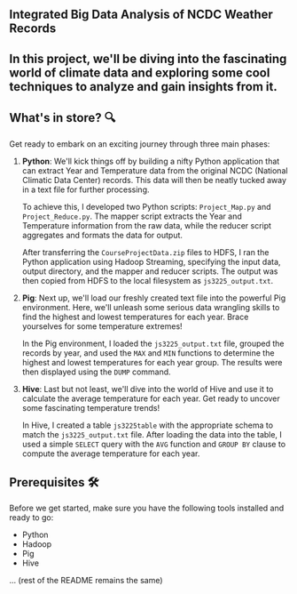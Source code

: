 ## Integrated Big Data Analysis of NCDC Weather Records
## In this project, we'll be diving into the fascinating world of climate data and exploring some cool techniques to analyze and gain insights from it.

## What's in store? 🔍

Get ready to embark on an exciting journey through three main phases:

1. **Python**: We'll kick things off by building a nifty Python application that can extract Year and Temperature data from the original NCDC (National Climatic Data Center) records. This data will then be neatly tucked away in a text file for further processing.

   To achieve this, I developed two Python scripts: `Project_Map.py` and `Project_Reduce.py`. The mapper script extracts the Year and Temperature information from the raw data, while the reducer script aggregates and formats the data for output.

   After transferring the `CourseProjectData.zip` files to HDFS, I ran the Python application using Hadoop Streaming, specifying the input data, output directory, and the mapper and reducer scripts. The output was then copied from HDFS to the local filesystem as `js3225_output.txt`.

2. **Pig**: Next up, we'll load our freshly created text file into the powerful Pig environment. Here, we'll unleash some serious data wrangling skills to find the highest and lowest temperatures for each year. Brace yourselves for some temperature extremes!

   In the Pig environment, I loaded the `js3225_output.txt` file, grouped the records by year, and used the `MAX` and `MIN` functions to determine the highest and lowest temperatures for each year group. The results were then displayed using the `DUMP` command.

3. **Hive**: Last but not least, we'll dive into the world of Hive and use it to calculate the average temperature for each year. Get ready to uncover some fascinating temperature trends!

   In Hive, I created a table `js3225table` with the appropriate schema to match the `js3225_output.txt` file. After loading the data into the table, I used a simple `SELECT` query with the `AVG` function and `GROUP BY` clause to compute the average temperature for each year.

## Prerequisites 🛠️

Before we get started, make sure you have the following tools installed and ready to go:

- Python
- Hadoop
- Pig
- Hive

... (rest of the README remains the same)
